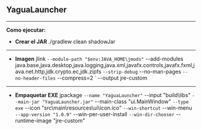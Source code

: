 ## YaguaLauncher
---

**Como ejecutar:**

* **Crear el JAR**
./gradlew clean shadowJar

----
* **Imagen**
jlink `
  --module-path "$env:JAVA_HOME\jmods" `
  --add-modules java.base,java.desktop,java.logging,java.xml,javafx.controls,javafx.fxml,java.net.http,jdk.crypto.ec,jdk.zipfs `
  --strip-debug `
  --no-man-pages `
  --no-header-files `
  --compress=2 `
  --output jre-custom

-----

* **Empaquetar EXE**
jpackage `
   --name "YaguaLauncher" `
   --input "build\libs" `
   --main-jar "YaguaLauncher.jar" `
   --main-class "ui.MainWindow" `
   --type exe `
   --icon "src\main\resources\ui\icon.ico" `
   --win-shortcut `
   --win-menu `
   --app-version "1.0.9" `
   --win-per-user-install `
   --win-dir-chooser `
   --runtime-image "jre-custom"
